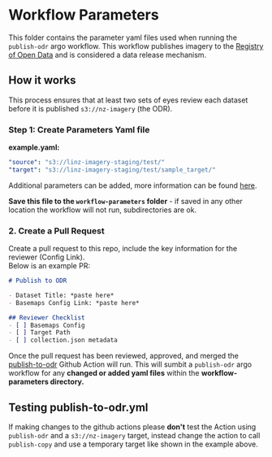 # Workflow Parameters
This folder contains the parameter yaml files used when running the `publish-odr` argo workflow. This workflow publishes imagery to the [Registry of Open Data](https://registry.opendata.aws/nz-imagery/) and is considered a data release mechanism. 

## How it works
This process ensures that at least two sets of eyes review each dataset before it is published `s3://nz-imagery` (the ODR).

### Step 1: Create Parameters Yaml file

**example.yaml:**
```yaml
"source": "s3://linz-imagery-staging/test/"
"target": "s3://linz-imagery-staging/test/sample_target/"
```

Additional parameters can be added, more information can be found [here](https://github.com/linz/topo-workflows/tree/master/workflows/imagery#publish-copy).

**Save this file to the `workflow-parameters` folder** - if saved in any other location the workflow will not run, subdirectories are ok.

### 2. Create a Pull Request

Create a pull request to this repo, include the key information for the reviewer (Config Link).  
Below is an example PR:

```md
# Publish to ODR

- Dataset Title: *paste here*  
- Basemaps Config Link: *paste here*

## Reviewer Checklist
- [ ] Basemaps Config 
- [ ] Target Path
- [ ] collection.json metadata
```

Once the pull request has been reviewed, approved, and merged the [publish-to-odr](../.github/workflows/publish-to-odr.yml) Github Action will run. This will sumbit a `publish-odr` argo workflow for any **changed or added yaml files** within the **workflow-parameters directory.**

## Testing publish-to-odr.yml
If making changes to the github actions please **don't** test the Action using `publish-odr` and a `s3://nz-imagery` target, instead change the action to call `publish-copy` and use a temporary target like shown in the example above.

